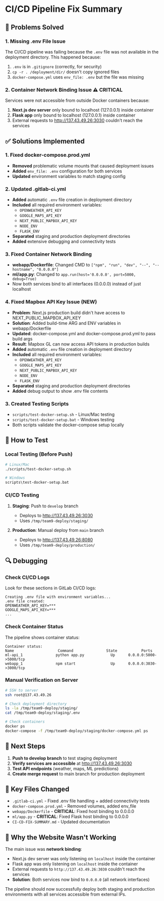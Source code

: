 # CI/CD Pipeline Fix Summary

## 🎯 Problems Solved

### 1. Missing .env File Issue
The CI/CD pipeline was failing because the `.env` file was not available in the deployment directory. This happened because:
1. `.env` is in `.gitignore` (correctly, for security)
2. `cp -r . /deployment/dir/` doesn't copy ignored files
3. `docker-compose.yml` uses `env_file: .env` but the file was missing

### 2. Container Network Binding Issue ⚠️ **CRITICAL**
Services were not accessible from outside Docker containers because:
1. **Next.js dev server** only bound to localhost (127.0.0.1) inside container
2. **Flask app** only bound to localhost (127.0.0.1) inside container
3. External requests to http://137.43.49.26:3030 couldn't reach the services

## ✅ Solutions Implemented

### 1. Fixed docker-compose.prod.yml
- **Removed** problematic volume mounts that caused deployment issues
- **Added** `env_file: .env` configuration for both services
- **Updated** environment variables to match staging config

### 2. Updated .gitlab-ci.yml
- **Added** automatic `.env` file creation in deployment directory
- **Included** all required environment variables:
  - `OPENWEATHER_API_KEY`
  - `GOOGLE_MAPS_API_KEY` 
  - `NEXT_PUBLIC_MAPBOX_API_KEY`
  - `NODE_ENV`
  - `FLASK_ENV`
- **Separated** staging and production deployment directories
- **Added** extensive debugging and connectivity tests

### 3. Fixed Container Network Binding
- **webapp/Dockerfile**: Changed CMD to `["npm", "run", "dev", "--", "--hostname", "0.0.0.0"]`
- **ml/app.py**: Changed to `app.run(host='0.0.0.0', port=5000, debug=True)`
- Now both services bind to all interfaces (0.0.0.0) instead of just localhost

### 4. Fixed Mapbox API Key Issue (NEW)
- **Problem**: Next.js production build didn't have access to NEXT_PUBLIC_MAPBOX_API_KEY
- **Solution**: Added build-time ARG and ENV variables in webapp/Dockerfile
- **Updated**: docker-compose.yml and docker-compose.prod.yml to pass build args
- **Result**: Mapbox GL can now access API tokens in production builds
- **Added** automatic `.env` file creation in deployment directory
- **Included** all required environment variables:
  - `OPENWEATHER_API_KEY`
  - `GOOGLE_MAPS_API_KEY` 
  - `NEXT_PUBLIC_MAPBOX_API_KEY`
  - `NODE_ENV`
  - `FLASK_ENV`
- **Separated** staging and production deployment directories
- **Added** debug output to show .env file contents

### 3. Created Testing Scripts
- `scripts/test-docker-setup.sh` - Linux/Mac testing
- `scripts/test-docker-setup.bat` - Windows testing
- Both scripts validate the docker-compose setup locally

## 🧪 How to Test

### Local Testing (Before Push)
```bash
# Linux/Mac
./scripts/test-docker-setup.sh

# Windows
scripts\test-docker-setup.bat
```

### CI/CD Testing
1. **Staging**: Push to `develop` branch
   - Deploys to http://137.43.49.26:3030
   - Uses `/tmp/team9-deploy/staging/`

2. **Production**: Manual deploy from `main` branch
   - Deploys to http://137.43.49.26:8080
   - Uses `/tmp/team9-deploy/production/`

## 🔍 Debugging

### Check CI/CD Logs
Look for these sections in GitLab CI/CD logs:
```
Creating .env file with environment variables...
.env file created:
OPENWEATHER_API_KEY=***
GOOGLE_MAPS_API_KEY=***
...
```

### Check Container Status
The pipeline shows container status:
```
Container status:
Name                    Command               State           Ports
ml-api_1               python app.py            Up      0.0.0.0:5000->5000/tcp
webapp_1               npm start                Up      0.0.0.0:3030->3000/tcp
```

### Manual Verification on Server
```bash
# SSH to server
ssh root@137.43.49.26

# Check deployment directory
ls -la /tmp/team9-deploy/staging/
cat /tmp/team9-deploy/staging/.env

# Check containers
docker ps
docker-compose -f /tmp/team9-deploy/staging/docker-compose.yml ps
```

## 🚀 Next Steps

1. **Push to develop branch** to test staging deployment
2. **Verify services are accessible** at http://137.43.49.26:3030
3. **Test API endpoints** (weather, maps, ML predictions)
4. **Create merge request** to main branch for production deployment

## 📝 Key Files Changed

- `.gitlab-ci.yml` - Fixed .env file handling + added connectivity tests
- `docker-compose.prod.yml` - Removed volumes, added env_file
- `webapp/Dockerfile` - **CRITICAL**: Fixed host binding to 0.0.0.0
- `ml/app.py` - **CRITICAL**: Fixed Flask host binding to 0.0.0.0
- `CI-CD-FIX-SUMMARY.md` - Updated documentation

## 🚨 Why the Website Wasn't Working

The main issue was **network binding**:
- Next.js dev server was only listening on `localhost` inside the container
- Flask app was only listening on `localhost` inside the container  
- External requests to `http://137.43.49.26:3030` couldn't reach the services
- **Solution**: Both services now bind to `0.0.0.0` (all network interfaces)

The pipeline should now successfully deploy both staging and production environments with all services accessible from external IPs.
